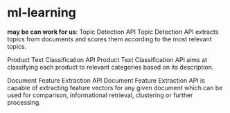 # ml-learning

**may be can work for us**:
Topic Detection API
Topic Detection API extracts topics from documents and scores them according to the most relevant topics.

Product Text Classification API
Product Text Classification API aims at classifying each product to relevant categories based on its description.

Document Feature Extraction API
Document Feature Extraction API is capable of extracting feature vectors for any given document which can be used for comparison, informational retrieval, clustering or further processing.
